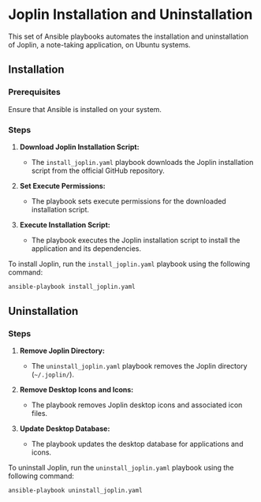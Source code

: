 # Joplin Installation and Uninstallation

This set of Ansible playbooks automates the installation and uninstallation of Joplin, a note-taking application, on Ubuntu systems.

## Installation

### Prerequisites

Ensure that Ansible is installed on your system.

### Steps

1. **Download Joplin Installation Script:**
   - The `install_joplin.yaml` playbook downloads the Joplin installation script from the official GitHub repository.

2. **Set Execute Permissions:**
   - The playbook sets execute permissions for the downloaded installation script.

3. **Execute Installation Script:**
   - The playbook executes the Joplin installation script to install the application and its dependencies.

To install Joplin, run the `install_joplin.yaml` playbook using the following command:

```bash
ansible-playbook install_joplin.yaml
```

## Uninstallation

### Steps

1. **Remove Joplin Directory:**
   - The `uninstall_joplin.yaml` playbook removes the Joplin directory (`~/.joplin/`).

2. **Remove Desktop Icons and Icons:**
   - The playbook removes Joplin desktop icons and associated icon files.

3. **Update Desktop Database:**
   - The playbook updates the desktop database for applications and icons.

To uninstall Joplin, run the `uninstall_joplin.yaml` playbook using the following command:

```bash
ansible-playbook uninstall_joplin.yaml
```

